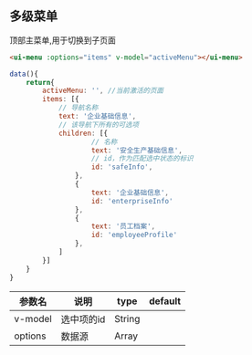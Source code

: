 ## 多级菜单
顶部主菜单,用于切换到子页面


```html
<ui-menu :options="items" v-model="activeMenu"></ui-menu>
```

```js
data(){
    return{
        activeMenu: '', //当前激活的页面
        items: [{
            // 导航名称
            text: '企业基础信息',
            // 该导航下所有的可选项
            children: [{
                    // 名称
                    text: '安全生产基础信息',
                    // id，作为匹配选中状态的标识
                    id: 'safeInfo',
                },
                {
                    text: '企业基础信息',
                    id: 'enterpriseInfo'
                },
                {
                    text: '员工档案',
                    id: 'employeeProfile'
                },
            ]
        }]
    }
}
```

参数名      |  说明         |   type    | default  
------------|---------------|----------|----------
v-model     |  选中项的id   | String   |          
options     |  数据源       | Array    |         

